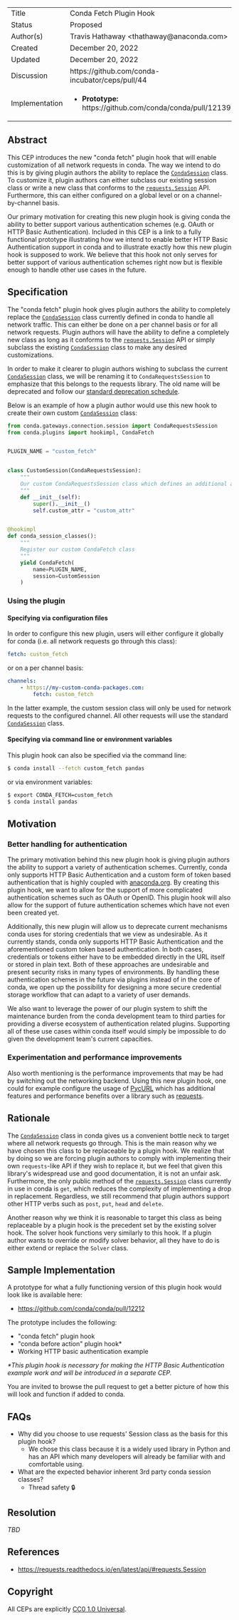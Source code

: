 <table>
    <tr><td> Title </td><td> Conda Fetch Plugin Hook </td>
    <tr><td> Status </td><td> Proposed </td></tr>
    <tr><td> Author(s) </td><td>Travis Hathaway &lt;thathaway@anaconda.com&gt;</td></tr>
    <tr><td> Created </td><td>December 20, 2022</td></tr>
    <tr><td> Updated </td><td>December 20, 2022</td></tr>
    <tr><td> Discussion </td><td>https://github.com/conda-incubator/ceps/pull/44</td></tr>
    <tr>
        <td> Implementation </td>
        <td>
            <ul>
                <li><b>Prototype:</b> https://github.com/conda/conda/pull/12139</li>
            </ul>
        </td>
    </tr>
</table>

[conda-session]: https://github.com/conda/conda/blob/4f2f302688cae358f41e842801f724d5864b4ce7/conda/gateways/connection/session.py#L63
[requests-session]: https://requests.readthedocs.io/en/latest/api/#requests.Session
[python-requests]: https://requests.readthedocs.io/en/latest
[conda-deprecation]: https://github.com/conda-incubator/ceps/blob/main/cep-9.md
[pycurl]: http://pycurl.io

## Abstract

This CEP introduces the new "conda fetch" plugin hook that will enable customization
of all network requests in conda. The way we intend to do this is by
giving plugin authors the ability to replace the [`CondaSession`][conda-session]
class. To customize it, plugin authors can either subclass our existing session 
class or write a new class that conforms to the [`requests.Session`][requests-session] 
API. Furthermore, this can either configured on a global level or on a 
channel-by-channel basis.

Our primary motivation for creating this new plugin hook is giving conda the
ability to better support various authentication schemes (e.g. OAuth or HTTP Basic
Authentication). Included in this CEP is a link to a fully functional prototype
illustrating how we intend to enable better HTTP Basic Authentication support
in conda and to illustrate exactly how this new plugin hook is supposed to work.
We believe that this hook not only serves for better support of various authentication
schemes right now but is flexible enough to handle other use cases in the future.

## Specification

The "conda fetch" plugin hook gives plugin authors the ability to completely replace the
[`CondaSession`][conda-session] class currently defined in conda to handle all network 
traffic. This can either be done on a per channel basis or for all
network requests. Plugin authors will have the ability to define
a completely new class as long as it conforms to the 
[`requests.Session`][requests-session]
API or simply subclass the existing [`CondaSession`][conda-session] class to make any
desired customizations.

In order to make it clearer to plugin authors wishing to subclass
the current [`CondaSession`][conda-session] class, we will be renaming
it to `CondaRequestsSession` to emphasize that this belongs to the
requests library. The old name will be deprecated and follow our
[standard deprecation schedule][conda-deprecation].

Below is an example of how a plugin author would use this new hook
to create their own custom [`CondaSession`][conda-session] class:

```python
from conda.gateways.connection.session import CondaRequestsSession
from conda.plugins import hookimpl, CondaFetch


PLUGIN_NAME = "custom_fetch"


class CustomSession(CondaRequestsSession):
    """
    Our custom CondaRequestsSession class which defines an additional attribute
    """
    def __init__(self):
        super().__init__()
        self.custom_attr = "custom_attr"


@hookimpl
def conda_session_classes(): 
    """
    Register our custom CondaFetch class
    """
    yield CondaFetch(
        name=PLUGIN_NAME, 
        session=CustomSession
    )
```

### Using the plugin

#### Specifying via configuration files

In order to configure this new plugin, users will either configure it
globally for conda (i.e. all network requests go through this class):

```yaml
fetch: custom_fetch
```

or on a per channel basis:

```yaml
channels:
    - https://my-custom-conda-packages.com:
        fetch: custom_fetch
```

In the latter example, the custom session class will only be used for
network requests to the configured channel. All other requests will
use the standard [`CondaSession`][conda-session] class.

#### Specifying via command line or environment variables

This plugin hook can also be specified via the command line:

```bash
$ conda install --fetch custom_fetch pandas
```

or via environment variables:

```bash
$ export CONDA_FETCH=custom_fetch
$ conda install pandas
```

## Motivation

### Better handling for authentication

The primary motivation behind this new plugin hook is
giving plugin authors the ability to support a variety of authentication
schemes. Currently, conda only supports HTTP Basic Authentication
and a custom form of token based authentication that is highly coupled
with [anaconda.org](https://anaconda.org). By creating this plugin hook,
we want to allow for the support of more complicated authentication schemes
such as OAuth or OpenID. This plugin hook will also allow 
for the support of future authentication schemes which have not even been
created yet.

Additionally, this new plugin will allow us to deprecate current mechanisms
conda uses for storing credentials that we view as undesirable. As it
currently stands, conda only supports HTTP Basic 
Authentication and the aforementioned custom token based authentication.
In both cases, credentials or tokens either have to be embedded directly
in the URL itself or stored in plain text. Both of these approaches are
undesirable and present security risks in many types of environments. By
handling these authentication schemes in the future via plugins instead
of in the core of conda, we open up the possibility for designing a more
secure credential storage workflow that can adapt to a variety of user
demands.

We also want to leverage the power of our plugin system to shift the
maintenance burden from the conda development team to third parties
for providing a diverse ecosystem of authentication related plugins.
Supporting all of these use cases within conda itself would simply
be impossible to do given the development team's current capacities.

### Experimentation and performance improvements

Also worth mentioning is the performance improvements that may be had
by switching out the networking backend. Using this new plugin hook,
one could for example configure the usage of [PycURL][pycurl] which 
has additional features and performance benefits over a library
such as [requests][python-requests].

## Rationale

The [`CondaSession`][conda-session] class in conda gives us a convenient bottle neck to
target where all network requests go through. This is the main reason why 
we have chosen this class to be replaceable by a plugin hook. We realize
that by doing so we are forcing plugin authors to comply with implementing
their own `requests`-like API if they wish to replace it, but we feel that
given this library's widespread use and good documentation, it is not
an unfair ask. Furthermore, the only public method of the 
[`requests.Session`][requests-session] class currently in use in conda is `get`,
which reduces the complexity of implementing a drop in replacement.
Regardless, we still recommend that plugin authors support other HTTP
verbs such as `post`, `put`, `head` and `delete`.

Another reason why we think it is reasonable to target this class
as being replaceable by a plugin hook is the precedent set by the existing
solver hook. The solver hook functions very similarly to this hook.
If a plugin author wants to override or modify solver behavior, all
they have to do is either extend or replace the `Solver` class.

## Sample Implementation

A prototype for what a fully functioning version of this plugin hook
would look like is available here:

- https://github.com/conda/conda/pull/12212

The prototype includes the following:

- "conda fetch" plugin hook
- "conda before action" plugin hook*
- Working HTTP basic authentication example

_*This plugin hook is necessary for making the HTTP Basic Authentication 
example work and will be introduced in a separate CEP._

You are invited to browse the pull request to get a better picture of how
this will look and function if added to conda.

## FAQs

- Why did you choose to use requests' Session class as the basis for this plugin hook?
    - We chose this class because it is a widely used library in Python and has an API which many developers will already be familiar with and comfortable using.
- What are the expected behavior inherent 3rd party conda session classes?
    - Thread safety 🔒


## Resolution

_TBD_

## References

- https://requests.readthedocs.io/en/latest/api/#requests.Session

## Copyright

All CEPs are explicitly [CC0 1.0 Universal](https://creativecommons.org/publicdomain/zero/1.0/).

